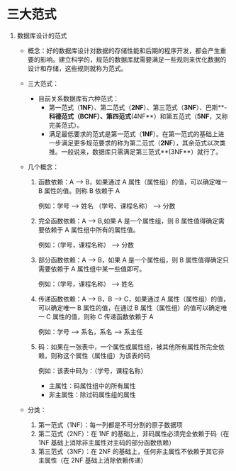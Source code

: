 # 三大范式

1. 数据库设计的范式

   - 概念：好的数据库设计对数据的存储性能和后期的程序开发，都会产生重要的影响。建立科学的，规范的数据库就需要满足一些规则来优化数据的设计和存储，这些规则就称为范式。

   - 三大范式： 

     - 目前关系数据库有六种范式：
       - 第一范式（**1NF**）、第二范式（**2NF**）、第三范式（**3NF**）、巴斯**-**科德范式（**BCNF**）、第四范式**(4NF**）和第五范式（**5NF**，又称完美范式）。
       - 满足最低要求的范式是第一范式（**1NF**）。在第一范式的基础上进一步满足更多规范要求的称为第二范式（**2NF**），其余范式以次类推。一般说来，数据库只需满足第三范式**(3NF**）就行了。 

   - 几个概念：

     1. 函数依赖：A —> B，如果通过 A 属性（属性组）的值，可以确定唯一 B 属性的值。则称 B 依赖于 A

        例如：学号 —> 姓名  （学号、课程名称）  —> 分数

     2. 完全函数依赖：A —> B,如果 A 是一个属性组，则 B 属性值得确定需要依赖于 A 属性组中所有的属性值。

        例如：（学号，课程名称） —>  分数

     3. 部分函数依赖：A —> B，如果 A 是一个属性组，则 B 属性值得确定只需要依赖于 A 属性组中某一些值即可。

        例如：（学号，课程名称） —>  姓名

     4. 传递函数依赖：A —> B，B —> C，如果通过 A 属性（属性组）的值，可以确定唯一 B 属性的值，在通过 B 属性（属性组）的值可以确定唯一 C 属性的值，则称 C 传递函数依赖于 A

        例如：学号 —> 系名，系名 —> 系主任

     5. 码：如果在一张表中，一个属性或属性组，被其他所有属性所完全依赖，则称这个属性（属性组）为该表的码

        例如：该表中码为：（学号，课程名称）

        - 主属性：码属性组中的所有属性
        - 非主属性：除过码属性组的属性

   - 分类：

     1. 第一范式（1NF）：每一列都是不可分割的原子数据项
     2. 第二范式（2NF）：在 1NF 的基础上，非码属性必须完全依赖于码（在 1NF 基础上消除非主属性对主码的部分函数依赖）
     3. 第三范式（3NF）：在 2NF 的基础上，任何非主属性不依赖于其它非主属性（在 2NF 基础上消除依赖传递）

